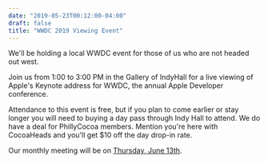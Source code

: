 ```yaml
---
date: "2019-05-23T00:12:00-04:00"
draft: false
title: "WWDC 2019 Viewing Event"
---
```


We'll be holding a local WWDC event for those of us who are not headed out west. 

Join us from 1:00 to 3:00 PM in the Gallery of IndyHall for a live viewing of Apple's Keynote address for WWDC, the annual Apple Developer conference. 

Attendance to this event is free, but if you plan to come earlier or stay longer you will need to buying a day pass through Indy Hall to attend. We do have a deal for PhillyCocoa members. Mention you're here with CocoaHeads and you'll get $10 off the day drop-in rate.

Our monthly meeting will be on [Thursday, June 13th](https://www.meetup.com/PhillyCocoaHeads/events/kvsmnqyzjbrb/).
